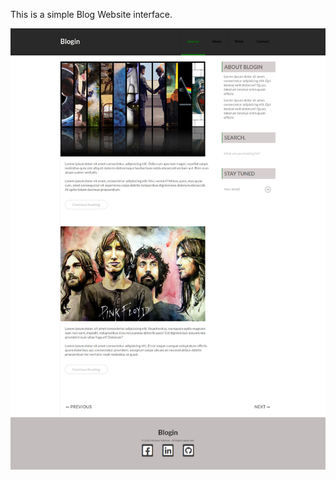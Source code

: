 This is a simple Blog Website interface.

![](https://raw.githubusercontent.com/SohanR/blog-page/master/demo.png)
